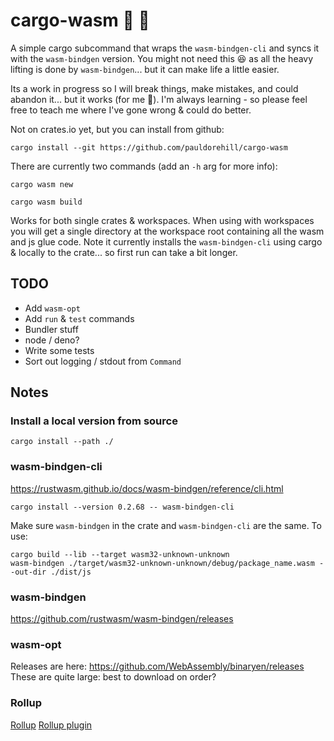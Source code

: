 # cargo-wasm 🍯 🦡
A simple cargo subcommand that wraps the `wasm-bindgen-cli` and syncs it with the `wasm-bindgen` version. You might not need this 😆 as all the heavy lifting is done by `wasm-bindgen`... but it can make life a little easier.

Its a work in progress so I will break things, make mistakes, and could abandon it... but it works (for me  🦡). I'm always learning - so please feel free to teach me where I've gone wrong & could do better.

Not on crates.io yet, but you can install from github:
```
cargo install --git https://github.com/pauldorehill/cargo-wasm
```
There are currently two commands (add an `-h` arg for more info):

`cargo wasm new`

`cargo wasm build`

Works for both single crates & workspaces. When using with workspaces you will get a single directory at the workspace root containing all the wasm and js glue code. Note it currently installs the `wasm-bindgen-cli` using cargo & locally to the crate... so first run can take a bit longer.

## TODO
- Add `wasm-opt`
- Add `run` & `test` commands
- Bundler stuff
- node / deno?
- Write some tests
- Sort out logging / stdout from `Command`

## Notes

### Install a local version from source
```
cargo install --path ./
```

### wasm-bindgen-cli
https://rustwasm.github.io/docs/wasm-bindgen/reference/cli.html
```
cargo install --version 0.2.68 -- wasm-bindgen-cli
```

Make sure `wasm-bindgen` in the crate and `wasm-bindgen-cli` are the same.
To use:
```
cargo build --lib --target wasm32-unknown-unknown
wasm-bindgen ./target/wasm32-unknown-unknown/debug/package_name.wasm --out-dir ./dist/js
```

### wasm-bindgen
https://github.com/rustwasm/wasm-bindgen/releases

### wasm-opt
Releases are here:
https://github.com/WebAssembly/binaryen/releases
These are quite large: best to download on order?

### Rollup

[Rollup](https://rollupjs.org/guide/en/)
[Rollup plugin](https://github.com/wasm-tool/rollup-plugin-rust/blob/master/index.js)


